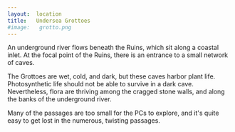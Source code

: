 ```yaml
---
layout:  location
title:   Undersea Grottoes
#image:   grotto.png
---
```


An underground river flows beneath the Ruins, which sit along a coastal inlet.
At the focal point of the Ruins, there is an entrance to a small network of caves.

The Grottoes are wet, cold, and dark, but these caves harbor plant life.
Photosynthetic life should not be able to survive in a dark cave.
Nevertheless, flora are thriving among the cragged stone walls,
and along the banks of the underground river.

Many of the passages are too small for the PCs to explore,
and it's quite easy to get lost in the numerous, twisting passages.









